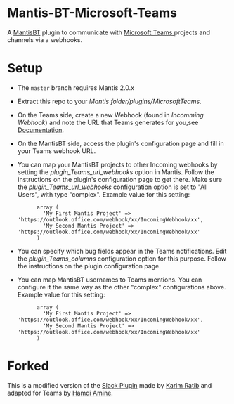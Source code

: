 # Mantis-BT-Microsoft-Teams

A [MantisBT](http://www.mantisbt.org/) plugin to communicate with [Microsoft Teams ](https://www.microsoft.com/en-us/microsoft-365/microsoft-teams/group-chat-software) projects and channels via a webhooks.


# Setup

* The `master` branch requires Mantis 2.0.x
* Extract this repo to your *Mantis folder/plugins/MicrosoftTeams*.
* On the Teams side, create a new Webhook (found in *Incomming Webhook*) and note the URL that Teams generates for you,see [Documentation](https://docs.microsoft.com/en-us/microsoftteams/platform/webhooks-and-connectors/how-to/add-incoming-webhook).
* On the MantisBT side, access the plugin's configuration page and fill in your Teams webhook URL.
* You can map your MantisBT projects to other Incoming webhooks by setting the *plugin_Teams_url_webhooks* option in Mantis.  Follow the instructions on the plugin's configuration page to get there. Make sure the *plugin_Teams_url_webhooks* configuration option is set to "All Users", with type "complex".
    Example value for this setting:

            array (
              'My First Mantis Project' => 'https://outlook.office.com/webhook/xx/IncomingWebhook/xx',
              'My Second Mantis Project' => 'https://outlook.office.com/webhook/xx/IncomingWebhook/xx'
            )
* You can specify which bug fields appear in the Teams notifications. Edit the *plugin_Teams_columns* configuration option for this purpose.  Follow the instructions on the plugin configuration page.
* You can map MantisBT usernames to Teams mentions. You can configure it the same way as the other "complex" configurations above.
    Example value for this setting:

            array (
              'My First Mantis Project' => 'https://outlook.office.com/webhook/xx/IncomingWebhook/xx',
              'My Second Mantis Project' => 'https://outlook.office.com/webhook/xx/IncomingWebhook/xx'
            )


# Forked

This is a modified version of the [Slack Plugin](https://github.com/infojunkie/MantisBT-Slack) made by [Karim Ratib](https://github.com/infojunkie) and adapted for Teams by [Hamdi Amine](https://github.com/Hamdi-Amine).
